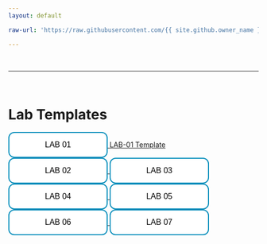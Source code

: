 ```yaml
---
layout: default

raw-url: 'https://raw.githubusercontent.com/{{ site.github.owner_name }}/{{ site.github.repository_name }}/main/units'

---
```


<div class = "uk-container uk-container-small">


<br>
<hr>
<br>


# Lab Templates

<a href='{{raw-url}}/01-building-blocks-of-r/lab-01-template.rmd' target="_blank">
<button type="button" class="button"> LAB 01 </button>
</a>
  
<a href='{{raw-url}}/02-operators-and-descriptives/lab-02-template.rmd' target="_blank">
   LAB-01 Template
</a>
  
<a href='{{raw-url}}/01-building-blocks-of-r/lab-01-template.rmd' target="_blank">
<button type="button" class="button"> LAB 02 </button>
</a>
  
<a href='{{raw-url}}/01-building-blocks-of-r/lab-01-template.rmd' target="_blank">
<button type="button" class="button"> LAB 03 </button>
</a>
  
<a href='{{raw-url}}/01-building-blocks-of-r/lab-01-template.rmd' target="_blank">
<button type="button" class="button"> LAB 04 </button>
</a>
  
<a href='{{raw-url}}/01-building-blocks-of-r/lab-01-template.rmd' target="_blank">
<button type="button" class="button"> LAB 05 </button>
</a>
  
<a href='{{raw-url}}/01-building-blocks-of-r/lab-01-template.rmd' target="_blank">
<button type="button" class="button"> LAB 06 </button>
</a>
  
<a href='{{raw-url}}/01-building-blocks-of-r/lab-01-template.rmd' target="_blank">
<button type="button" class="button"> LAB 07 </button>
</a>
  
<br>
<br>
<br>



</div>
<br><br><br>


<style>
.button {
  background-color: white;
  color: black;
  border: 2px solid #008CBA;
  padding: 15px 32px;
  text-align: center;
  text-decoration: none;
  display: inline-block;
  font-size: 16px;
  border-radius: 12px;
  width: 200px;
}

.button {
  transition-duration: 0.4s;
}

.button:hover {
  background-color: #008CBA; 
  color: white;
}
</style>
